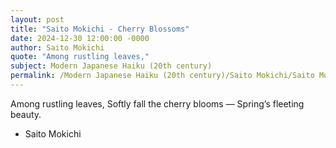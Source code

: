 ```yaml
---
layout: post
title: "Saito Mokichi - Cherry Blossoms"
date: 2024-12-30 12:00:00 -0000
author: Saito Mokichi
quote: "Among rustling leaves,"
subject: Modern Japanese Haiku (20th century)
permalink: /Modern Japanese Haiku (20th century)/Saito Mokichi/Saito Mokichi - Cherry Blossoms
---
```


Among rustling leaves,
Softly fall the cherry blooms —
Spring’s fleeting beauty.

- Saito Mokichi
